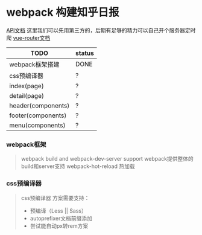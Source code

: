 # webpack 构建知乎日报

[API文档](https://github.com/iKrelve/KuaiHu/blob/master/%E7%9F%A5%E4%B9%8E%E6%97%A5%E6%8A%A5API.md)
这里我们可以先用第三方的，后期有足够的精力可以自己开个服务器定时爬
[vue-router文档](http://router.vuejs.org/zh-cn/index.html)

TODO         |  status
------------ | -------------
webpack框架搭建 | DONE
css预编译器 | ?
index(page) | ?
detail(page)| ?
header(components) | ?
footer(components) | ?
menu(components) | ?

### webpack框架
> webpack build and webpack-dev-server support webpack提供整体的build和server支持
> webpack-hot-reload 热加载

### css预编译器
> css预编译器 方案需要支持：
>  * 预编译（Less || Sass）
>  * autoprefixer文档前缀添加
>  * 尝试能自动px转rem方案

